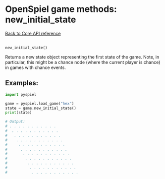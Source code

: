 # OpenSpiel game methods: new_initial_state

[Back to Core API reference](../api_reference.md) \
<br>

`new_initial_state()`

Returns a new state object representing the first state of the game. Note, in
particular, this might be a chance node (where the current player is chance) in
games with chance events.

## Examples:

```python
import pyspiel

game = pyspiel.load_game("hex")
state = game.new_initial_state()
print(state)

# Output:
# . . . . . . . . . . .
#  . . . . . . . . . . .
#   . . . . . . . . . . .
#    . . . . . . . . . . .
#     . . . . . . . . . . .
#      . . . . . . . . . . .
#       . . . . . . . . . . .
#        . . . . . . . . . . .
#         . . . . . . . . . . .
#          . . . . . . . . . . .
#           . . . . . . . . . . .
```
